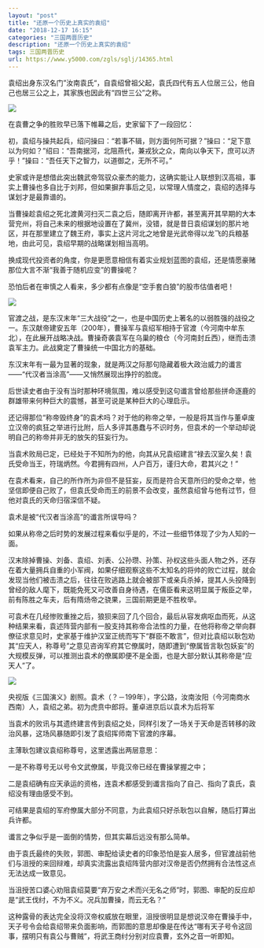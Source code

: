 ```yaml
---
layout: "post"
title: "还原一个历史上真实的袁绍"
date: "2018-12-17 16:15"
categories: "三国两晋历史"
description: "还原一个历史上真实的袁绍"
tags: 三国两晋历史
url: https://www.y5000.com/zgls/sglj/14365.html
---
```






袁绍出身东汉名门”汝南袁氏“，自袁绍曾祖父起，袁氏四代有五人位居三公，他自己也居三公之上，其家族也因此有“四世三公”之称。

![](https://img.y5000.com/uploads/allimg/170221/8-1F221145F14L.jpg)

在袁曹之争的胜败早已落下帷幕之后，史家留下了一段回忆：

初，袁绍与操共起兵，绍问操曰：“若事不辑，则方面何所可据？”操曰：“足下意以为何如？”绍曰：“吾南据河，北阻燕代，兼戎狄之众，南向以争天下，庶可以济乎！”操曰：“吾任天下之智力，以道御之，无所不可。”

史家或许是想借此突出魏武帝驾驭众豪杰的能力，这确实能让人联想到汉高祖，事实上曹操也多自比于刘邦，但如果摒弃事后之见，以常理人情度之，袁绍的选择与谋划才是最靠谱的。

当曹操趁袁绍之死北渡黄河扫灭二袁之后，随即离开许都，甚至离开其早期的大本营兖州，将自己未来的根据地设置在了冀州，没错，就是昔日袁绍谋划的那片地区，并在那里建立了魏王府，事实上这片河北之地曾是光武帝得以龙飞的兵粮基地，由此可见，袁绍早期的战略谋划相当高明。

换成现代投资者的角度，你是更愿意相信有着实业规划蓝图的袁绍，还是情愿豪赌那位大言不渐“我善于随机应变”的曹操呢？

恐怕后者在审慎之人看来，多少都有点像是“空手套白狼”的股市估值者吧！

![](https://img.y5000.com/uploads/allimg/170221/8-1F221145G14S.jpg)

官渡之战，是东汉末年“三大战役”之一，也是中国历史上著名的以弱胜强的战役之一。东汉献帝建安五年（200年），曹操军与袁绍军相持于官渡（今河南中牟东北），在此展开战略决战。曹操奇袭袁军在乌巢的粮仓（今河南封丘西），继而击溃袁军主力。此战奠定了曹操统一中国北方的基础。

东汉末年有一最为显著的现象，就是两汉之际那句隐藏着极大政治威力的谶言——“代汉者当涂高”——又悄然展现出挣拧的脸庞。

后世读史者由于没有当时那种环境氛围，难以感受到这句谶言曾给那些拼命逐鹿的群雄带来何种巨大的震憾，甚至可说是某种巨大的心理启示。

还记得那位“称帝毁终身”的袁术吗？对于他的称帝之举，一般是将其当作与董卓废立汉帝的疯狂之举进行比附，后人多评其愚蠢与不识时务，但袁术的一个举动却说明自己的称帝并非无的放矢的狂妄行为。

当袁术败局已定，已经处于不知所为的他，向其从兄袁绍建言“禄去汉室久矣！袁氏受命当王，符瑞炳然。今君拥有四州，人户百万，谨归大命，君其兴之！”

在袁术看来，自己的所作所为非但不是狂妄，反而是符合天意所归的受命之举，他坚信即便自己败了，但袁氏受命而王的前景不会改变，虽然袁绍曾与他有过节，但他对袁氏的天命归宿深信不疑。

袁术是被“代汉者当涂高”的谶言所误导吗？

如果从称帝之后时势的发展过程来看似乎是的，不过一些细节体现了少为人知的一面。

汉末除掉曹操、刘备、袁绍、刘表、公孙瓒、孙策、孙权这些头面人物之外，还存在着大量拥兵自重的小军阀，如果仔细观察这些不太知名的将帅的败亡过程，就会发现当他们被击溃之后，往往在败逃路上就会被部下或亲兵杀掉，提其人头投降到曾经的敌人麾下，既能免死又可改善自身待遇，在儒臣看来这明显属于叛臣之举，前有陈胜之车夫，后有隋炀帝之骁果，三国前期更是不胜枚举。

可袁术在几经惨败重挫之后，狼狈来回了几个回合，最后从容发病呕血而死，从这种结果来看，袁述阵营内部有一股支持其称帝合法性的力量，在他将称帝之举向群僚征求意见时，史家基于维护汉室正统而写下“群臣不敢言”，但对比袁绍以耿包劝其“应天人，称尊号”之意见咨询军府其它僚属时，随即遭到“僚属皆言耿包妖妄”的大规模反弹，可以推测出袁术的僚属即便不是全面，也是大部分默认其称帝是“应天人”了。

![](https://img.y5000.com/uploads/allimg/170221/8-1F221145H3307.jpg)

央视版《三国演义》剧照。袁术（？－199年），字公路，汝南汝阳（今河南商水西南）人，袁绍之弟。初为虎贲中郎将。董卓进京后以袁术为后将军

当袁术的败讯与其遗终建言传到袁绍之处，同样引发了一场关于天命是否转移的政治风暴，这场风暴随即引发了袁绍挥师南下官渡的序幕。

主薄耿包建议袁绍称尊号，这里透露出两层意思：

一是不称尊号无以号令文武僚属，毕竟汉帝已经在曹操掌握之中；

二是袁绍确有应天承运的资格，连袁术都感受到谶言指向了自己、指向了袁氏，袁绍没有理由感受不到。

可结果是袁绍的军府僚属大部分不同意，为此袁绍只好杀耿包以自解，随后打算出兵许都。

谶言之争似乎是一面倒的情势，但其实幕后远没有那么简单。

由于袁氏最终的失败，郭图、审配给读史者的印象恐怕是妄人居多，但官渡战前他们与沮授的来回辩难，却真实流露出袁绍阵营内部对汉帝是否仍然拥有合法性这点无法达成一致意见。

当沮授苦口婆心劝阻袁绍莫要“弃万安之术而兴无名之师”时，郭图、审配的反应却是“武王伐纣，不为不义。况兵加曹操，而云无名？”

这种露骨的表达完全没将汉帝权威放在眼里，沮授很明显是想说汉帝在曹操手中，天子号令会给袁绍带来负面影响，而郭图的意思却像是在传达“哪有天子号令这回事，摆明只有袁公与曹贼”，将武王商纣分别对应袁曹，玄外之音一听即知。
